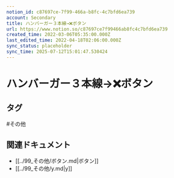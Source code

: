 ```yaml
---
notion_id: c87697ce-7f99-466a-b8fc-4c7bfd6ea739
account: Secondary
title: ハンバーガー３本線→❌ボタン
url: https://www.notion.so/c87697ce7f99466ab8fc4c7bfd6ea739
created_time: 2022-03-06T05:35:00.000Z
last_edited_time: 2022-04-18T02:06:00.000Z
sync_status: placeholder
sync_time: 2025-07-12T15:01:47.530424
---
```

# ハンバーガー３本線→❌ボタン


## タグ

#その他 

## 関連ドキュメント

- [[../99_その他/ボタン.md|ボタン]]
- [[../99_その他/y.md|y]]
